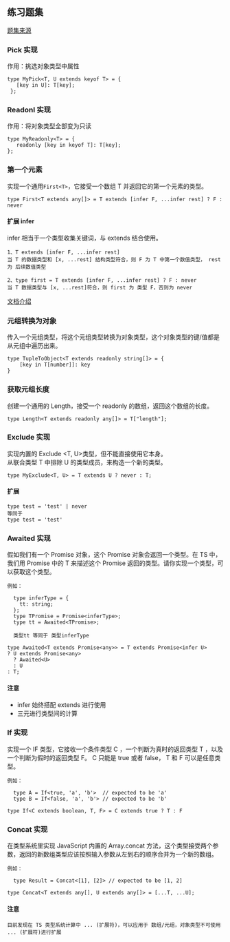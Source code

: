 ## 练习题集

[题集来源](https://github.com/type-challenges/type-challenges)

### Pick 实现

作用：挑选对象类型中属性

    type MyPick<T, U extends keyof T> = {
       [key in U]: T[key];
     };

### Readonl 实现

作用：将对象类型全部变为只读

    type MyReadonly<T> = {
       readonly [key in keyof T]: T[key];
    };

### 第一个元素

实现一个通用`First<T>`，它接受一个数组 T 并返回它的第一个元素的类型。

    type First<T extends any[]> = T extends [infer F, ...infer rest] ? F : never

#### 扩展 infer

infer 相当于一个类型收集关键词，与 extends 结合使用。

    1、T extends [infer F, ...infer rest]
    当 T 的数据类型和 [x, ...rest] 结构类型符合，则 F 为 T 中第一个数值类型， rest 为 后续数值类型

    2、type first = T extends [infer F, ...infer rest] ? F : never
    当 T 数据类型与 [x, ...rest]符合，则 first 为 类型 F，否则为 never

[文档介绍](https://jkchao.github.io/typescript-book-chinese/tips/infer.html#%E4%BB%8B%E7%BB%8D)

### 元组转换为对象

传入一个元组类型，将这个元组类型转换为对象类型，这个对象类型的键/值都是从元组中遍历出来。

    type TupleToObject<T extends readonly string[]> = {
        [key in T[number]]: key
    }

### 获取元组长度

创建一个通用的 Length，接受一个 readonly 的数组，返回这个数组的长度。

    type Length<T extends readonly any[]> = T["length"];

### Exclude 实现

实现内置的 Exclude <T, U>类型，但不能直接使用它本身。<br>
从联合类型 T 中排除 U 的类型成员，来构造一个新的类型。

    type MyExclude<T, U> = T extends U ? never : T;

#### 扩展

    type test = 'test' | never
    等同于
    type test = 'test'

### Awaited 实现

假如我们有一个 Promise 对象，这个 Promise 对象会返回一个类型。在 TS 中，我们用 Promise 中的 T 来描述这个 Promise 返回的类型。请你实现一个类型，可以获取这个类型。

```
例如：

  type inferType = {
    tt: string;
  };
  type TPromise = Promise<inferType>;
  type tt = Awaited<TPromise>;

  类型tt 等同于 类型inferType
```

    type Awaited<T extends Promise<any>> = T extends Promise<infer U>
    ? U extends Promise<any>
      ? Awaited<U>
      : U
    : T;

#### 注意

- infer 始终搭配 extends 进行使用
- 三元进行类型间的计算

### If 实现

实现一个 IF 类型，它接收一个条件类型 C ，一个判断为真时的返回类型 T ，以及一个判断为假时的返回类型 F。 C 只能是 true 或者 false， T 和 F 可以是任意类型。

```
例如：

  type A = If<true, 'a', 'b'>  // expected to be 'a'
  type B = If<false, 'a', 'b'> // expected to be 'b'
```

    type If<C extends boolean, T, F> = C extends true ? T : F

### Concat 实现

在类型系统里实现 JavaScript 内置的 Array.concat 方法，这个类型接受两个参数，返回的新数组类型应该按照输入参数从左到右的顺序合并为一个新的数组。

```
例如：

  type Result = Concat<[1], [2]> // expected to be [1, 2]
```

    type Concat<T extends any[], U extends any[]> = [...T, ...U];

#### 注意

```
目前发现在 TS 类型系统计算中 ... (扩展符)，可以应用于 数组/元组，对象类型不可使用 ... (扩展符)进行扩展
```
